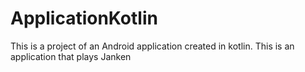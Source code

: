 # ApplicationKotlin
This is a project of an Android application created in kotlin.
This is an application that plays Janken
